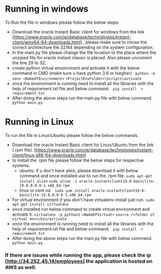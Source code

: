 # Running in windows
To Run the file in windows please follow the below steps:
- Download the oracle Instant Basic client for windows from the link [https://www.oracle.com/ie/database/technologies/instant-client/winx64-64-downloads.html] , please make sure to chose the correct architecture file 32/64 depending on the system configuration.
- In the main.py file please change the file location to the place where the unziped file for oracle instant classic is placed. Also please uncoment the line 29 to 32.
- create python virtual envoirnment and activate it with the below command in CMD (make sure u have python 3.6 or hiegher)
``` python -m venv <NameOfEnvironment>```
```<ProjectEnvFolder>\Scripts\activate```
- once the environment is running need to install all the libraries with the help of requirement.txt file and below command.
``` pip install -r requirement.txt```
- After doing the above steps run the main.py file with below command.
``` python main.py```

# Running in Linux
To run the file in Linux\Ubuntu please follow the below commands.
- Download the oracle Instant Basic client for Linux/Ubuntu from the link (.rpm file).
[https://www.oracle.com/ie/database/technologies/instant-client/linux-x86-64-downloads.html]
- to install the .rpm file please follow the below steps for respective systems.
  - ubuntu: if u don't have alien, please download it with below command and once installed use to run the .rpm file.
```sudo apt-get install alien```
```sudo alien -i oracle-instantclient19.8-basiclite-19.8.0.0.0-1.x86_64.rpm ```
  - linux or cent os: 
``` sudo yum install oracle-instantclient19.8-basiclite-19.8.0.0.0-1.x86_64.rpm```
- For virtual environment if you don't have virtualenv install just run.
```sudo apt-get install virtualenv```
- once installed run below command to create virtual environment and activate it.
```virtualenv -p python3 <NameOfVirtual>```
```source /<folder of virtual env>/bin/activate```
- once the environment is running need to install all the libraries with the help of requirement.txt file and below command.
``` pip install -r requirement.txt```
- After doing the above steps run the main.py file with below command.
``` python main.py```

### If there are issues while running the app, please check the ip [http://34.252.45.14/employees] the application is hosted on AWS as well.






